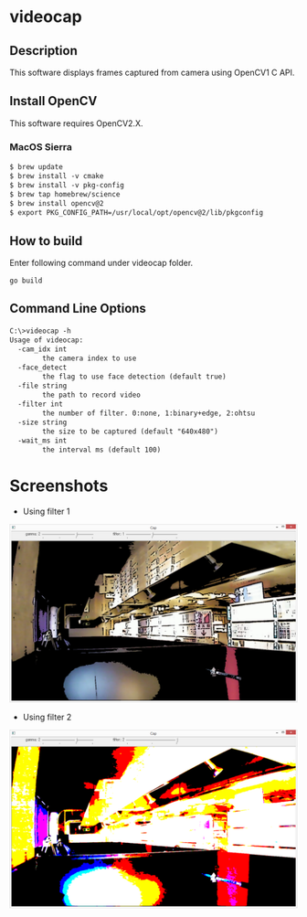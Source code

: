 # videocap

## Description

This software displays frames captured from camera using OpenCV1 C API.

## Install OpenCV

This software requires OpenCV2.X.

### MacOS Sierra

```
$ brew update
$ brew install -v cmake
$ brew install -v pkg-config
$ brew tap homebrew/science
$ brew install opencv@2
$ export PKG_CONFIG_PATH=/usr/local/opt/opencv@2/lib/pkgconfig
```

## How to build

Enter following command under videocap folder.

```
go build
```

## Command Line Options

```
C:\>videocap -h
Usage of videocap:
  -cam_idx int
        the camera index to use
  -face_detect
        the flag to use face detection (default true)
  -file string
        the path to record video
  -filter int
        the number of filter. 0:none, 1:binary+edge, 2:ohtsu
  -size string
        the size to be captured (default "640x480")
  -wait_ms int
        the interval ms (default 100)
```

# Screenshots

* Using filter 1

![filter1](fig1.png "filter1")

* Using filter 2

![filter2](fig2.png "filter2")
